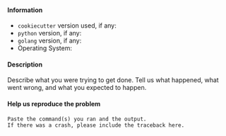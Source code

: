 #### Information

- `cookiecutter` version used, if any:
- `python` version, if any:
- `golang` version, if any:
- Operating System:

#### Description

Describe what you were trying to get done.
Tell us what happened, what went wrong, and what you expected to happen.

#### Help us reproduce the problem

```
Paste the command(s) you ran and the output.
If there was a crash, please include the traceback here.
```
